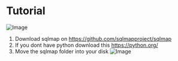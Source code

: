 # Tutorial
![Image](https://cdn.discordapp.com/attachments/944771946250371102/992058023109476412/unknown.png)

1) Download sqlmap on https://github.com/sqlmapproject/sqlmap
2) If you dont have python download this https://python.org/
3) Move the sqlmap folder into your disk ![Image](https://casanova.i-really-dont-want-to.live/5AxkW0IcU.png)
